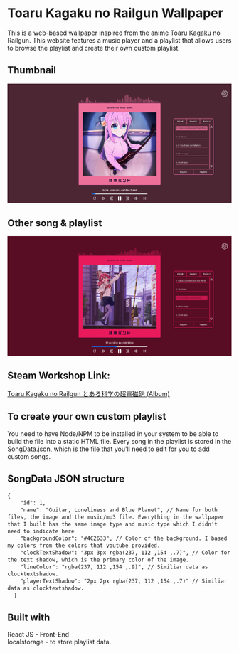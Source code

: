 #  Toaru Kagaku no Railgun Wallpaper
This is a web-based wallpaper inspired from the anime Toaru Kagaku no Railgun. This website features a music player and a playlist that allows users to browse the playlist
and create their own custom playlist.

##  Thumbnail
<img src="./public/assets/github/thumbnail_1.png" />

##  Other song & playlist
<img src="./public/assets/github/thumbnail_2.png" />

##  Steam Workshop Link:
[Toaru Kagaku no Railgun とある科学の超電磁砲 (Album)]()

## To create your own custom playlist
You need to have Node/NPM to be installed in your system to be able to build the file into a static HTML file. Every song in the playlist is stored in the SongData.json, which is the file
that you'll need to edit for you to add custom songs. <br/>

##  SongData JSON structure
```
{
    "id": 1,
    "name": "Guitar, Loneliness and Blue Planet", // Name for both files, the image and the music/mp3 file. Everything in the wallpaper that I built has the same image type and music type which I didn't need to indicate here
    "backgroundColor": "#4C2633", // Color of the background. I based my colors from the colors that youtube provided.
    "clockTextShadow": "3px 3px rgba(237, 112 ,154 ,.7)", // Color for the text shadow, which is the primary color of the image.
    "lineColor": "rgba(237, 112 ,154 ,.9)", // Similiar data as clocktextshadow.
    "playerTextShadow": "2px 2px rgba(237, 112 ,154 ,.7)" // Similiar data as clocktextshadow.
  }
```
##  Built with
React JS - Front-End <br/>
localstorage - to store playlist data.

